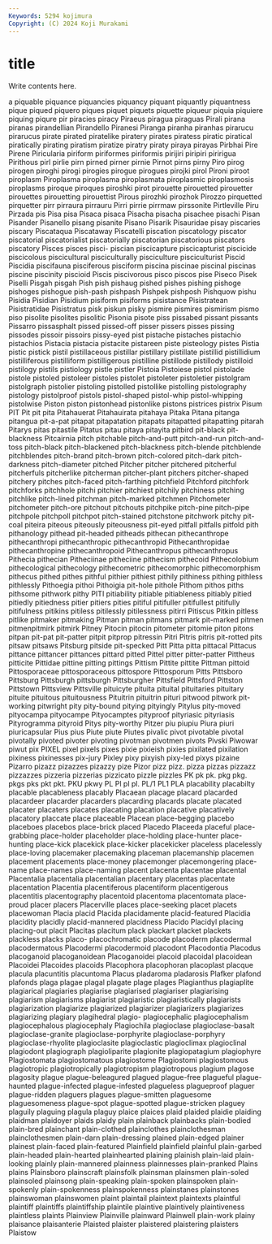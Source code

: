 ```yaml
---
Keywords: 5294 kojimura
Copyright: (C) 2024 Koji Murakami
---
```


# title

Write contents here.



a piquable
piquance piquancies piquancy piquant piquantly piquantness pique piqued piquero piques
piquet piquets piquette piqueur piquia piquiere piquing piqure pir piracies
piracy Piraeus piragua piraguas Pirali pirana piranas pirandellian Pirandello Piranesi
Piranga piranha piranhas pirarucu pirarucus pirate pirated piratelike piratery pirates
piratess piratic piratical piratically pirating piratism piratize piratry piraty piraya
pirayas Pirbhai Pire Pirene Piricularia piriform piriformes piriformis pirijiri piripiri
piririgua Pirithous pirl pirlie pirn pirned pirner pirnie Pirnot pirns
pirny Piro pirog pirogen piroghi pirogi pirogies pirogue pirogues pirojki
pirol Pironi piroot piroplasm Piroplasma piroplasma piroplasmata piroplasmic piroplasmosis piroplasms
piroque piroques piroshki pirot pirouette pirouetted pirouetter pirouettes pirouetting pirouettist
Pirous pirozhki pirozhok Pirozzo pirquetted pirquetter pirr pirraura pirrauru Pirri
pirrie pirrmaw pirssonite Pirtleville Piru Pirzada pis Pisa pisa Pisaca
pisaca Pisacha pisacha pisachee pisachi Pisan Pisander Pisanello pisang pisanite
Pisano Pisarik Pisauridae pisay piscaries piscary Piscataqua Piscataway Piscatelli piscation
piscatology piscator piscatorial piscatorialist piscatorially piscatorian piscatorious piscators piscatory Pisces
pisces pisci- piscian piscicapture piscicapturist piscicide piscicolous piscicultural pisciculturally pisciculture
pisciculturist Piscid Piscidia piscifauna pisciferous pisciform piscina piscinae piscinal piscinas
piscine piscinity piscioid Piscis piscivorous pisco piscos pise Piseco Pisek
Piselli Pisgah pisgah Pish pish pishaug pished pishes pishing pishoge
pishoges pishogue pish-pash pishpash Pishpek pishposh Pishquow pishu Pisidia Pisidian
Pisidium pisiform pisiforms pisistance Pisistratean Pisistratidae Pisistratus pisk piskun pisky
pismire pismires pismirism pismo piso pisolite pisolites pisolitic Pisonia pisote
piss pissabed pissant pissants Pissarro pissasphalt pissed pissed-off pisser pissers
pisses pissing pissodes pissoir pissoirs pissy-eyed pist pistache pistaches pistachio
pistachios Pistacia pistacia pistacite pistareen piste pisteology pistes Pistia pistic
pistick pistil pistillaceous pistillar pistillary pistillate pistillid pistillidium pistilliferous pistilliform
pistilligerous pistilline pistillode pistillody pistilloid pistilogy pistils pistiology pistle pistler
Pistoia Pistoiese pistol pistolade pistole pistoled pistoleer pistoles pistolet pistoleter
pistoletier pistolgram pistolgraph pistolier pistoling pistolled pistollike pistolling pistolography pistology
pistolproof pistols pistol-shaped pistol-whip pistol-whipping pistolwise Piston piston pistonhead pistonlike
pistons pistrices pistrix Pisum PIT Pit pit pita Pitahauerat Pitahauirata
pitahaya Pitaka Pitana pitanga pitangua pit-a-pat pitapat pitapatation pitapats pitapatted
pitapatting pitarah Pitarys pitas pitastile Pitatus pitau pitaya pitayita pitbird
pit-black pit-blackness Pitcairnia pitch pitchable pitch-and-putt pitch-and-run pitch-and-toss pitch-black pitch-blackened
pitch-blackness pitch-blende pitchblende pitchblendes pitch-brand pitch-brown pitch-colored pitch-dark pitch-darkness pitch-diameter
pitched Pitcher pitcher pitchered pitcherful pitcherfuls pitcherlike pitcherman pitcher-plant pitchers
pitcher-shaped pitchery pitches pitch-faced pitch-farthing pitchfield Pitchford pitchfork pitchforks pitchhole
pitchi pitchier pitchiest pitchily pitchiness pitching pitchlike pitch-lined pitchman pitch-marked
pitchmen Pitchometer pitchometer pitch-ore pitchout pitchouts pitchpike pitch-pine pitch-pipe pitchpole
pitchpoll pitchpot pitch-stained pitchstone pitchwork pitchy pit-coal piteira piteous piteously
piteousness pit-eyed pitfall pitfalls pitfold pith pithanology pithead pit-headed pitheads
pithecan pithecanthrope pithecanthropi pithecanthropic pithecanthropid Pithecanthropidae pithecanthropine pithecanthropoid Pithecanthropus pithecanthropus
Pithecia pithecian Pitheciinae pitheciine pithecism pithecoid Pithecolobium pithecological pithecology pithecometric
pithecomorphic pithecomorphism pithecus pithed pithes pithful pithier pithiest pithily pithiness
pithing pithless pithlessly Pithoegia pithoi Pithoigia pit-hole pithole Pithom pithos
piths pithsome pithwork pithy PITI pitiability pitiable pitiableness pitiably pitied
pitiedly pitiedness pitier pitiers pities pitiful pitifuller pitifullest pitifully pitifulness
pitikins pitiless pitilessly pitilessness pitirri Pitiscus Pitkin pitless pitlike pitmaker
pitmaking Pitman pitman pitmans pitmark pit-marked pitmen pitmenpitmirk pitmirk Pitney
Pitocin pitocin pitometer pitomie piton pitons pitpan pit-pat pit-patter pitpit
pitprop pitressin Pitri Pitris pitris pit-rotted pits pitsaw pitsaws Pitsburg
pitside pit-specked Pitt Pitta pitta pittacal Pittacus pittance pittancer pittances
pittard pitted Pittel pitter pitter-patter Pittheus pitticite Pittidae pittine pitting
pittings Pittism Pittite pittite Pittman pittoid Pittosporaceae pittosporaceous pittospore Pittosporum
Pitts Pittsboro Pittsburg Pittsburgh pittsburgh Pittsburgher Pittsfield Pittsford Pittston Pittstown
Pittsview Pittsville pituicyte pituita pituital pituitaries pituitary pituite pituitous pituitousness
Pituitrin pituitrin pituri pitwood pitwork pit-working pitwright pity pity-bound pitying
pityingly Pitylus pity-moved pityocampa pityocampe Pityocamptes pityproof pityriasic pityriasis Pityrogramma
pityroid Pitys pity-worthy Pitzer piu piupiu Piura piuri piuricapsular Pius
pius Piute piute Piutes pivalic pivot pivotable pivotal pivotally pivoted
pivoter pivoting pivotman pivotmen pivots Pivski Piwowar piwut pix PIXEL
pixel pixels pixes pixie pixieish pixies pixilated pixilation pixiness pixinesses
pix-jury Pixley pixy pixyish pixy-led pixys pizaine Pizarro pizazz pizazzes
pizazzy pize Pizor pizz pizz. pizza pizzas pizzazz pizzazzes pizzeria
pizzerias pizzicato pizzle pizzles PK pk pk. pkg pkg. pkgs
pks pkt pkt. PKU pkwy PL Pl pl pl. PL/1
PL1 PLA placability placabilty placable placableness placably Placaean placage placard
placarded placardeer placarder placarders placarding placards placate placated placater placaters
placates placating placation placative placatively placatory placcate place placeable Placean
place-begging placebo placeboes placebos place-brick placed Placedo Placeeda placeful place-grabbing
place-holder placeholder place-holding place-hunter place-hunting place-kick placekick place-kicker placekicker placeless
placelessly place-loving placemaker placemaking placeman placemanship placemen placement placements place-money
placemonger placemongering place-name place-names place-naming placent placenta placentae placental Placentalia
placentalia placentalian placentary placentas placentate placentation Placentia placentiferous placentiform placentigerous
placentitis placentography placentoid placentoma placentomata place-proud placer placers Placerville places
place-seeking placet placets placewoman Placia placid Placida placidamente placid-featured Placidia
placidity placidly placid-mannered placidness Placido Placidyl placing placing-out placit Placitas
placitum plack plackart placket plackets plackless placks placo- placochromatic placode
placoderm placodermal placodermatous Placodermi placodermoid placodont Placodontia Placodus placoganoid placoganoidean
Placoganoidei placoid placoidal placoidean Placoidei Placoides placoids Placophora placophoran placoplast
placque placula placuntitis placuntoma Placus pladaroma pladarosis Plafker plafond plafonds
plaga plagae plagal plagate plage plages Plagianthus plagiaplite plagiarical plagiaries
plagiarise plagiarised plagiariser plagiarising plagiarism plagiarisms plagiarist plagiaristic plagiaristically plagiarists
plagiarization plagiarize plagiarized plagiarizer plagiarizers plagiarizes plagiarizing plagiary plagihedral plagio-
plagiocephalic plagiocephalism plagiocephalous plagiocephaly Plagiochila plagioclase plagioclase-basalt plagioclase-granite plagioclase-porphyrite plagioclase-porphyry
plagioclase-rhyolite plagioclasite plagioclastic plagioclimax plagioclinal plagiodont plagiograph plagioliparite plagionite plagiopatagium
plagiophyre Plagiostomata plagiostomatous plagiostome Plagiostomi plagiostomous plagiotropic plagiotropically plagiotropism plagiotropous
plagium plagose plagosity plague plague-beleagured plagued plague-free plagueful plague-haunted plague-infected
plague-infested plagueless plagueproof plaguer plague-ridden plaguers plagues plague-smitten plaguesome plaguesomeness
plague-spot plague-spotted plague-stricken plaguey plaguily plaguing plagula plaguy plaice plaices
plaid plaided plaidie plaiding plaidman plaidoyer plaids plaidy plain plainback
plainbacks plain-bodied plain-bred plainchant plain-clothed plainclothes plainclothesman plainclothesmen plain-darn plain-dressing
plained plain-edged plainer plainest plain-faced plain-featured Plainfield plainfield plainful plain-garbed
plain-headed plain-hearted plainhearted plaining plainish plain-laid plain-looking plainly plain-mannered plainness
plainnesses plain-pranked Plains plains Plainsboro plainscraft plainsfolk plainsman plainsmen plain-soled
plainsoled plainsong plain-speaking plain-spoken plainspoken plain-spokenly plain-spokenness plainspokenness plainstanes plainstones
plainswoman plainswomen plaint plaintail plaintext plaintexts plaintful plaintiff plaintiffs plaintiffship
plaintile plaintive plaintively plaintiveness plaintless plaints Plainview Plainville plainward Plainwell
plain-work plainy plaisance plaisanterie Plaisted plaister plaistered plaistering plaisters Plaistow
